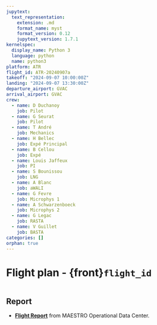 ```yaml
---
jupytext:
  text_representation:
    extension: .md
    format_name: myst
    format_version: 0.12
    jupytext_version: 1.7.1
kernelspec:
  display_name: Python 3
  language: python
  name: python3
platform: ATR
flight_id: ATR-20240907a
takeoff: "2024-09-07 10:00:00Z"
landing: "2024-09-07 13:30:00Z"
departure_airport: GVAC
arrival_airport: GVAC
crew:
  - name: D Duchanoy
    job: Pilot
  - name: G Seurat
    job: Pilot
  - name: T André
    job: Mechanics
  - name: H Bellec
    job: Expé Principal
  - name: B Cellou
    job: Expé 
  - name: Louis Jaffeux
    job: PI
  - name: S Bounissou
    job: LNG
  - name: A Blanc
    job: aWALI
  - name: G Fevre
    job: Microphys 1
  - name: A Schwarzenboeck
    job: Microphys 2
  - name: G Legac
    job: RASTA
  - name: V Guillet
    job: BASTA
categories: []
orphan: true
---
```


# Flight plan - {front}`flight_id`

```{badges}
```

## Report

* **[Flight Report](https://thredds-x.ipsl.fr/thredds/fileServer/MAESTRO/INSITU/AIRCRAFT/ATR/REPORTS/ATR_20240907_RF22_as44_Flight_Report_MAESTRO.pdf)** from MAESTRO Operational Data Center.